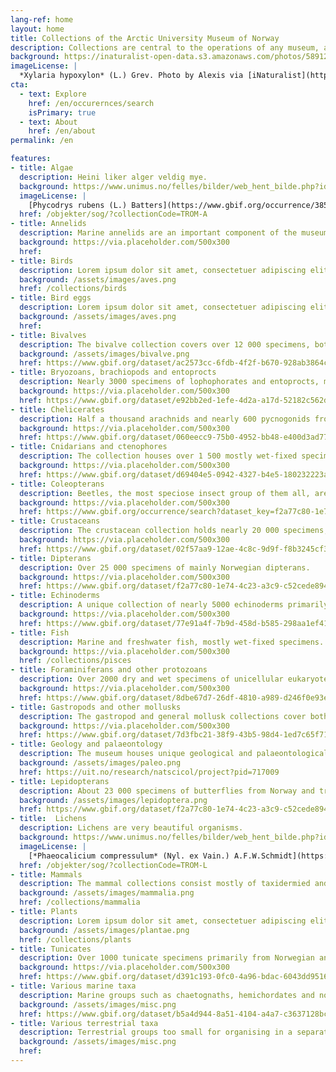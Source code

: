 ```yaml
---
lang-ref: home
layout: home
title: Collections of the Arctic University Museum of Norway
description: Collections are central to the operations of any museum, and represent unique physical archives of objects and organisms.
background: https://inaturalist-open-data.s3.amazonaws.com/photos/58912610/original.jpeg
imageLicense: |
  *Xylaria hypoxylon* (L.) Grev. Photo by Alexis via [iNaturalist](https://www.gbif.org/occurrence/2542961803)
cta:
  - text: Explore
    href: /en/occurernces/search
    isPrimary: true
  - text: About
    href: /en/about
permalink: /en

features: 
- title: Algae
  description: Heini liker alger veldig mye.
  background: https://www.unimus.no/felles/bilder/web_hent_bilde.php?id=15409023&type=jpeg
  imageLicense: |
    [Phycodrys rubens (L.) Batters](https://www.gbif.org/occurrence/3855870121) collected in Norway (licensed under http://creativecommons.org/licenses/by-sa/4.0/)
  href: /objekter/sog/?collectionCode=TROM-A
- title: Annelids
  description: Marine annelids are an important component of the museum's zoological collections. 
  background: https://via.placeholder.com/500x300
  href: 
- title: Birds
  description: Lorem ipsum dolor sit amet, consectetuer adipiscing elit, sed diam nonummy nibh euismod.
  background: /assets/images/aves.png
  href: /collections/birds
- title: Bird eggs
  description: Lorem ipsum dolor sit amet, consectetuer adipiscing elit, sed diam nonummy nibh euismod.
  background: /assets/images/aves.png
  href:
- title: Bivalves
  description: The bivalve collection covers over 12 000 specimens, both wet-fixed and in the form of shells. 
  background: /assets/images/bivalve.png
  href: https://www.gbif.org/dataset/ac2573cc-6fdb-4f2f-b670-928ab3864c91
- title: Bryozoans, brachiopods and entoprocts
  description: Nearly 3000 specimens of lophophorates and entoprocts, mostly from the Norwegian Arctic.  
  background: https://via.placeholder.com/500x300
  href: https://www.gbif.org/dataset/e92bb2ed-1efe-4d2a-a17d-52182c562db8
- title: Chelicerates
  description: Half a thousand arachnids and nearly 600 pycnogonids from Norway and Svalbard. 
  background: https://via.placeholder.com/500x300
  href: https://www.gbif.org/dataset/060eecc9-75b0-4952-bb48-e400d3ad7771
- title: Cnidarians and ctenophores
  description: The collection houses over 1 500 mostly wet-fixed specimens of marine cnidarian and ctenophore taxa.
  background: https://via.placeholder.com/500x300
  href: https://www.gbif.org/dataset/d69404e5-0942-4327-b4e5-180232223ae1
- title: Coleopterans
  description: Beetles, the most speciose insect group of them all, are represented by about 22 000 specimens in the museum's collection.
  background: https://via.placeholder.com/500x300
  href: https://www.gbif.org/occurrence/search?dataset_key=f2a77c80-1e74-4c23-a3c9-c52cede89434&taxon_key=1470
- title: Crustaceans
  description: The crustacean collection holds nearly 20 000 specimens, primarily from Northern Europe.
  background: https://via.placeholder.com/500x300
  href: https://www.gbif.org/dataset/02f57aa9-12ae-4c8c-9d9f-f8b3245cf31a
- title: Dipterans
  description: Over 25 000 specimens of mainly Norwegian dipterans.
  background: https://via.placeholder.com/500x300
  href: https://www.gbif.org/dataset/f2a77c80-1e74-4c23-a3c9-c52cede89434
- title: Echinoderms
  description: A unique collection of nearly 5000 echinoderms primarily from the Norwegian Arctic.
  background: https://via.placeholder.com/500x300
  href: https://www.gbif.org/dataset/77e91a4f-7b9d-458d-b585-298aa1ef41f8
- title: Fish
  description: Marine and freshwater fish, mostly wet-fixed specimens.
  background: https://via.placeholder.com/500x300
  href: /collections/pisces
- title: Foraminiferans and other protozoans
  description: Over 2000 dry and wet specimens of unicellular eukaryotes.
  background: https://via.placeholder.com/500x300
  href: https://www.gbif.org/dataset/8dbe67d7-26df-4810-a989-d246f0e93edb
- title: Gastropods and other mollusks
  description: The gastropod and general mollusk collections cover both wet-fixed specimens and large numbers of shells.
  background: https://via.placeholder.com/500x300
  href: https://www.gbif.org/dataset/7d3fbc21-38f9-43b5-98d4-1ed7c65f7103
- title: Geology and palaeontology
  description: The museum houses unique geological and palaeontological material, chiefly from Northern Norway and Svalbard.
  background: /assets/images/paleo.png
  href: https://uit.no/research/natscicol/project?pid=717009
- title: Lepidopterans
  description: About 23 000 specimens of butterflies from Norway and tropical regions.
  background: /assets/images/lepidoptera.png
  href: https://www.gbif.org/dataset/f2a77c80-1e74-4c23-a3c9-c52cede89434
- title:  Lichens
  description: Lichens are very beautiful organisms.
  background: https://www.unimus.no/felles/bilder/web_hent_bilde.php?id=14249114&type=jpeg
  imageLicense: |
    [*Phaeocalicium compressulum* (Nyl. ex Vain.) A.F.W.Schmidt](https://www.gbif.org/occurrence/1302823916) collected in Norway (licensed under http://creativecommons.org/licenses/by-sa/4.0/)
  href: /objekter/sog/?collectionCode=TROM-L
- title: Mammals
  description: The mammal collections consist mostly of taxidermied and wet-fixed specimens.
  background: /assets/images/mammalia.png
  href: /collections/mammalia
- title: Plants
  description: Lorem ipsum dolor sit amet, consectetuer adipiscing elit, sed diam nonummy nibh euismod.
  background: /assets/images/plantae.png
  href: /collections/plants
- title: Tunicates
  description: Over 1000 tunicate specimens primarily from Norwegian and Arctic waters.
  background: https://via.placeholder.com/500x300
  href: https://www.gbif.org/dataset/d391c193-0fc0-4a96-bdac-6043dd9516d1
- title: Various marine taxa
  description: Marine groups such as chaetognaths, hemichordates and non-arthropod ecdysozoans.
  background: /assets/images/misc.png
  href: https://www.gbif.org/dataset/b5a4d944-8a51-4104-a4a7-c3637128bcc7
- title: Various terrestrial taxa
  description: Terrestrial groups too small for organising in a separate collection.
  background: /assets/images/misc.png
  href:
---
```

